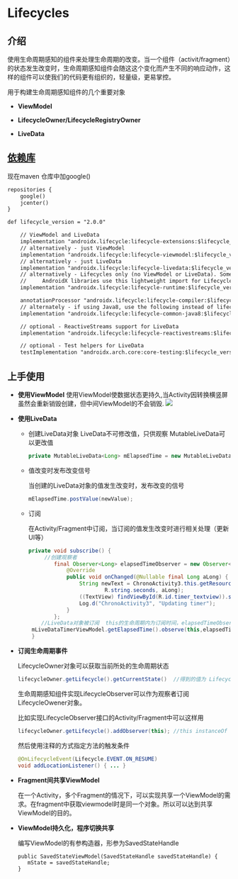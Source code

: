 # Lifecycles

## 介绍

使用生命周期感知的组件来处理生命周期的改变。当一个组件（activit/fragment）的状态发生改变时，生命周期感知组件会随这这个变化而产生不同的响应动作，这样的组件可以使我们的代码更有组织的，轻量级，更易掌控。

用于构建生命周期感知组件的几个重要对象

- **ViewModel**

  

- **LifecycleOwner/LifecycleRegistryOwner**

- **LiveData** 

## [依赖库](https://zjcqoo.github.io/-----https://developer.android.google.cn/jetpack/androidx/releases/lifecycle#declaring_dependencies)

现在maven 仓库中加google()

```xml
repositories {
    google()
    jcenter()
}
```

```xml
def lifecycle_version = "2.0.0"

    // ViewModel and LiveData
    implementation "androidx.lifecycle:lifecycle-extensions:$lifecycle_version"
    // alternatively - just ViewModel
    implementation "androidx.lifecycle:lifecycle-viewmodel:$lifecycle_version" // For Kotlin use lifecycle-viewmodel-ktx
    // alternatively - just LiveData
    implementation "androidx.lifecycle:lifecycle-livedata:$lifecycle_version"
    // alternatively - Lifecycles only (no ViewModel or LiveData). Some UI
    //     AndroidX libraries use this lightweight import for Lifecycle
    implementation "androidx.lifecycle:lifecycle-runtime:$lifecycle_version"

    annotationProcessor "androidx.lifecycle:lifecycle-compiler:$lifecycle_version" // For Kotlin use kapt instead of annotationProcessor
    // alternately - if using Java8, use the following instead of lifecycle-compiler
    implementation "androidx.lifecycle:lifecycle-common-java8:$lifecycle_version"

    // optional - ReactiveStreams support for LiveData
    implementation "androidx.lifecycle:lifecycle-reactivestreams:$lifecycle_version" // For Kotlin use lifecycle-reactivestreams-ktx

    // optional - Test helpers for LiveData
    testImplementation "androidx.arch.core:core-testing:$lifecycle_version"
```

## 上手使用
 - **使用ViewModel**
  使用ViewModel使数据状态更持久,当Activity因转换横竖屏虽然会重新销毁创建，但中间ViewModel的不会销毁.
    ![](https://codelabs.developers.google.com/codelabs/android-lifecycles/img/1d42e8efcb42ff58.png)
  
 - **使用LiveData**
    
    - 创建LiveData对象
      LiveData不可修改值，只供观察
      MutableLiveData可以更改值
      ```java
      private MutableLiveData<Long> mElapsedTime = new MutableLiveData<>();
      ```
    
    -  值改变时发布改变信号
    
       当创建的LiveData对象的值发生改变时，发布改变的信号
    
       ```java
       mElapsedTime.postValue(newValue);
       ```
    
    -  订阅
    
       在Activity/Fragment中订阅，当订阅的值发生改变时进行相关处理（更新UI等）
    
       ```java
       private void subscribe() {
           	//创建观察者
               final Observer<Long> elapsedTimeObserver = new Observer<Long>() {
                   @Override
                   public void onChanged(@Nullable final Long aLong) {
                       String newText = ChronoActivity3.this.getResources().getString(
                               R.string.seconds, aLong);
                       ((TextView) findViewById(R.id.timer_textview)).setText(newText);
                       Log.d("ChronoActivity3", "Updating timer");
                   }
               };
           //LiveData对象被订阅  this的生命周期内为订阅时间，elapsedTimeObserver为观察着
       	mLiveDataTimerViewModel.getElapsedTime().observe(this,elapsedTimeObserver);
        }
       ```
    
- **订阅生命周期事件**

    LifecycleOwner对象可以获取当前所处的生命周期状态

    ```java
    lifecycleOwner.getLifecycle().getCurrentState()  //得到的值为 Lifecycle.State.RESUMED, or Lifecycle.State.DESTROYED 等等
    ```

    

    生命周期感知组件实现LifecycleObserver可以作为观察者订阅LifecycleOwener对象。

    比如实现LifecycleObserver接口的Activity/Fragment中可以这样用

    ```java
    lifecycleOwner.getLifecycle().addObserver(this); //this instanceOf LifecycleObserver
    ```

    然后使用注释的方式指定方法的触发条件

    ```java
    @OnLifecycleEvent(Lifecycle.EVENT.ON_RESUME)
    void addLocationListener() { ... }
    ```

- **Fragment间共享ViewModel**

  在一个Activity，多个Fragment的情况下，可以实现共享一个ViewModel的需求。在fragment中获取viewmodel时是同一个对象。所以可以达到共享ViewModel的目的。



- **ViewModel持久化，程序切换共享**

  编写ViewModel的有参构造器，形参为SavedStateHandle

  ```
  public SavedStateViewModel(SavedStateHandle savedStateHandle) {
     mState = savedStateHandle;
  }
  ```
